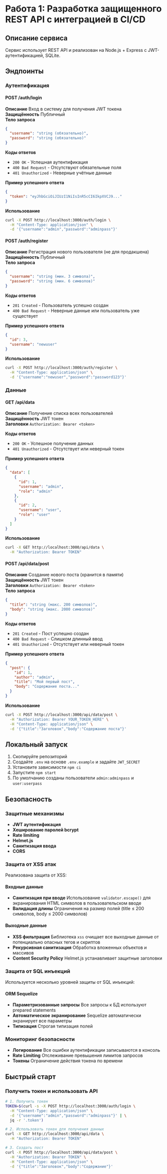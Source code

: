 # Работа 1: Разработка защищенного REST API с интеграцией в CI/CD

## Описание сервиса
Сервис использует REST API и реализован на Node.js + Express с JWT-аутентификацией, SQLite.

## Эндпоинты

### Аутентификация

#### POST /auth/login
**Описание** Вход в систему для получения JWT токена  
**Защищённость** Публичный  
**Тело запроса**
```json
{
  "username": "string (обязательно)",
  "password": "string (обязательно)"
}
```

**Коды ответов**
- `200 OK` - Успешная аутентификация
- `400 Bad Request` - Отсутствуют обязательные поля
- `401 Unauthorized` - Неверные учётные данные

**Пример успешного ответа**
```json
{
  "token": "eyJhbGciOiJIUzI1NiIsInR5cCI6IkpXVCJ9..."
}
```

**Использование**
```bash
curl -X POST http://localhost:3000/auth/login \
  -H "Content-Type: application/json" \
  -d '{"username":"admin","password":"adminpass"}'
```

#### POST /auth/register
**Описание** Регистрация нового пользователя (не для продакшена)  
**Защищённость** Публичный  
**Тело запроса**
```json
{
  "username": "string (мин. 3 символа)",
  "password": "string (мин. 6 символов)"
}
```

**Коды ответов**
- `201 Created` - Пользователь успешно создан
- `400 Bad Request` - Неверные данные или пользователь уже существует

**Пример успешного ответа**
```json
{
  "id": 3,
  "username": "newuser"
}
```

**Использование**
```bash
curl -X POST http://localhost:3000/auth/register \
  -H "Content-Type: application/json" \
  -d '{"username":"newuser","password":"password123"}'
```

### Данные

#### GET /api/data
**Описание** Получение списка всех пользователей  
**Защищённость** JWT токен  
**Заголовки** `Authorization: Bearer <token>`

**Коды ответов**
- `200 OK` - Успешное получение данных
- `401 Unauthorized` - Отсутствует или неверный токен

**Пример успешного ответа**
```json
{
  "data": [
    {
      "id": 1,
      "username": "admin",
      "role": "admin"
    },
    {
      "id": 2,
      "username": "user", 
      "role": "user"
    }
  ]
}
```

**Использование**
```bash
curl -X GET http://localhost:3000/api/data \
  -H "Authorization: Bearer TOKEN"
```

#### POST /api/data/post
**Описание** Создание нового поста (хранится в памяти)  
**Защищённость** JWT токен  
**Заголовки** `Authorization: Bearer <token>`  
**Тело запроса**
```json
{
  "title": "string (макс. 200 символов)",
  "body": "string (макс. 2000 символов)"
}
```

**Коды ответов**
- `201 Created` - Пост успешно создан
- `400 Bad Request` - Слишком длинный ввод
- `401 Unauthorized` - Отсутствует или неверный токен

**Пример успешного ответа**
```json
{
  "post": {
    "id": 1,
    "author": "admin",
    "title": "Мой первый пост",
    "body": "Содержание поста..."
  }
}
```

**Использование**
```bash
curl -X POST http://localhost:3000/api/data/post \
  -H "Authorization: Bearer YOUR_TOKEN_HERE" \
  -H "Content-Type: application/json" \
  -d '{"title":"Заголовок","body":"Содержание поста"}'
```

## Локальный запуск
1. Скопируйте репозиторий
2. Создайте `.env` на основе `.env.example` и задайте `JWT_SECRET`
3. Установите зависимости `npm ci`
4. Запустите `npm start`
5. По умолчанию созданы пользователи `admin:adminpass` и `user:userpass`

## Безопасность

### Защитные механизмы
- **JWT аутентификация**
- **Хеширование паролей bcrypt**
- **Rate limiting**
- **Helmet.js**
- **Санитизация ввода**
- **CORS**

### Защита от XSS атак
Реализована защита от XSS:

#### Входные данные
- **Санитизация при вводе** Использование `validator.escape()` для экранирования HTML символов в пользовательском вводе
- **Валидация длины** Ограничения на размер полей (title ≤ 200 символов, body ≤ 2000 символов)

#### Выходные данные
- **XSS фильтрация** Библиотека `xss` очищает все выходные данные от потенциально опасных тегов и скриптов
- **Рекурсивная санитизация** Обработка вложенных объектов и массивов
- **Content Security Policy** Helmet.js устанавливает защитные заголовки

### Защита от SQL инъекций
Используется несколько уровней защиты от SQL инъекций:

#### ORM Sequelize
- **Параметризованные запросы** Все запросы к БД используют prepared statements
- **Автоматическое экранирование** Sequelize автоматически экранирует все параметры
- **Типизация** Строгая типизация полей

### Мониторинг безопасности
- **Логирование** Все ошибки аутентификации записываются в консоль
- **Rate Limiting** Отслеживание превышения лимитов запросов
- **Токены** Ограничение действия токена по времени

## Быстрый старт

### Получить токен и использовать API
```bash
# 1. Получить токен
TOKEN=$(curl -s -X POST http://localhost:3000/auth/login \
  -H "Content-Type: application/json" \
  -d '{"username":"admin","password":"adminpass"}' | \
  jq -r '.token')

# 2. Использовать токен для получения данных
curl -X GET http://localhost:3000/api/data \
  -H "Authorization: Bearer TOKEN"

# 3. Создать пост
curl -X POST http://localhost:3000/api/data/post \
  -H "Authorization: Bearer TOKEN" \
  -H "Content-Type: application/json" \
  -d '{"title":"Заголовок","body":"Содержание"}'
